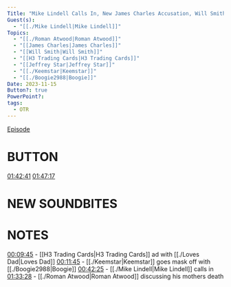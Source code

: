 ```yaml
---
Title: "Mike Lindell Calls In, New James Charles Accusation, Will Smith - Off The Rails #94"
Guest(s):
  - "[[./Mike Lindell|Mike Lindell]]"
Topics:
  - "[[./Roman Atwood|Roman Atwood]]"
  - "[[James Charles|James Charles]]"
  - "[[Will Smith|Will Smith]]"
  - "[[H3 Trading Cards|H3 Trading Cards]]"
  - "[[Jeffrey Star|Jeffrey Star]]"
  - "[[./Keemstar|Keemstar]]"
  - "[[./Boogie2988|Boogie]]"
Date: 2023-11-15
Button?: true
PowerPoint?: 
tags:
  - OTR
---
```

[Episode](https://youtu.be/R8IClKasNBU)
# BUTTON
[01:42:41](https://youtu.be/R8IClKasNBU?t=6161)
[01:47:17](https://youtu.be/R8IClKasNBU?t=6437)
# NEW SOUNDBITES

# NOTES
[00:09:45](https://youtu.be/R8IClKasNBU?t=585) - [[H3 Trading Cards|H3 Trading Cards]] ad with [[./Loves Dad|Loves Dad]]
[00:11:45](https://youtu.be/R8IClKasNBU?t=705) - [[./Keemstar|Keemstar]] goes mask off with [[./Boogie2988|Boogie]]
[00:42:25](https://youtu.be/R8IClKasNBU?t=2545) - [[./Mike Lindell|Mike Lindell]] calls in
[01:33:28](https://youtu.be/R8IClKasNBU?t=5608) - [[./Roman Atwood|Roman Atwood]] discussing his mothers death
